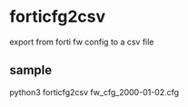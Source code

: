 # forticfg2csv
export from forti fw config to a csv file

sample
------
python3 forticfg2csv fw_cfg_2000-01-02.cfg
